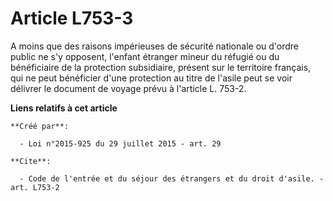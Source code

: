 # Article L753-3

A moins que des raisons impérieuses de sécurité nationale ou d'ordre public ne s'y opposent, l'enfant étranger mineur du
réfugié ou du bénéficiaire de la protection subsidiaire, présent sur le territoire français, qui ne peut bénéficier d'une
protection au titre de l'asile peut se voir délivrer le document de voyage prévu à l'article L. 753-2.

**Liens relatifs à cet article**

	**Créé par**:

	  - Loi n°2015-925 du 29 juillet 2015 - art. 29

	**Cite**:

	  - Code de l'entrée et du séjour des étrangers et du droit d'asile. - art. L753-2
